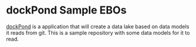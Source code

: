# dockPond Sample EBOs

[dockPond](https://github.com/rmetcalf9/dockPond) is a application that will create a data lake based on data models it reads from git. This is a sample repository with some data models for it to read.
